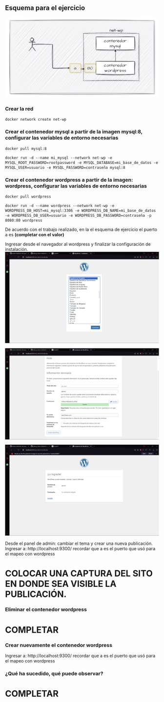 ## Esquema para el ejercicio
![Imagen](imagenes/esquema-ejercicio5.PNG)

### Crear la red

```
docker network create net-wp
```

### Crear el contenedor mysql a partir de la imagen mysql:8, configurar las variables de entorno necesarias

```
docker pull mysql:8
```

```
docker run -d --name mi_mysql --network net-wp -e MYSQL_ROOT_PASSWORD=rootpassword -e MYSQL_DATABASE=mi_base_de_datos -e MYSQL_USER=usuario -e MYSQL_PASSWORD=contraseña mysql:8
```

### Crear el contenedor wordpress a partir de la imagen: wordpress, configurar las variables de entorno necesarias

```
docker pull wordpress
```

```
docker run -d --name wordpress --network net-wp -e WORDPRESS_DB_HOST=mi_mysql:3306 -e WORDPRESS_DB_NAME=mi_base_de_datos -e WORDPRESS_DB_USER=usuario -e WORDPRESS_DB_PASSWORD=contraseña -p 8080:80 wordpress
```
De acuerdo con el trabajo realizado, en la el esquema de ejercicio el puerto a es **(completar con el valor)**

Ingresar desde el navegador al wordpress y finalizar la configuración de instalación.
![Imagen](imagenes/img20.png)

![Imagen](imagenes/img21.png)

![Imagen](imagenes/img22.png)

Desde el panel de admin: cambiar el tema y crear una nueva publicación.
Ingresar a: http://localhost:9300/ 
recordar que a es el puerto que usó para el mapeo con wordpress
# COLOCAR UNA CAPTURA DEL SITO EN DONDE SEA VISIBLE LA PUBLICACIÓN.

### Eliminar el contenedor wordpress
# COMPLETAR

### Crear nuevamente el contenedor wordpress
Ingresar a: http://localhost:9300/ 
recordar que a es el puerto que usó para el mapeo con wordpress

### ¿Qué ha sucedido, qué puede observar?
# COMPLETAR





